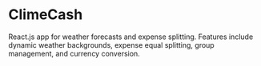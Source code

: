 # ClimeCash
React.js app for weather forecasts and expense splitting. Features include dynamic weather backgrounds, expense equal splitting, group management, and currency conversion.
